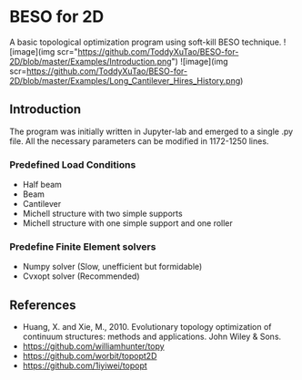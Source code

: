 # BESO for 2D
A basic topological optimization program using soft-kill BESO technique.
![image](img scr="https://github.com/ToddyXuTao/BESO-for-2D/blob/master/Examples/Introduction.png")
![image](img scr=https://github.com/ToddyXuTao/BESO-for-2D/blob/master/Examples/Long_Cantilever_Hires_History.png)

## Introduction
The program was initially written in Jupyter-lab and emerged to a single .py file.
All the necessary parameters can be modified in 1172-1250 lines.

### Predefined Load Conditions
- Half beam
- Beam
- Cantilever
- Michell structure with two simple supports
- Michell structure with one simple support and one roller

### Predefine Finite Element solvers
- Numpy solver (Slow, unefficient but formidable)
- Cvxopt solver (Recommended)

## References
- Huang, X. and Xie, M., 2010. Evolutionary topology optimization of continuum structures: methods and applications. John Wiley & Sons.
- https://github.com/williamhunter/topy
- https://github.com/worbit/topopt2D
- https://github.com/1iyiwei/topopt
